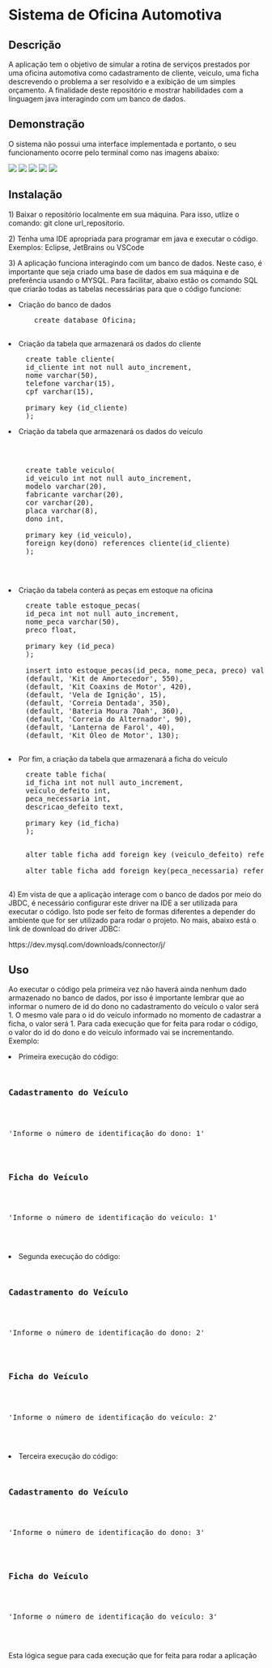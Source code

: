 <h1>Sistema de Oficina Automotiva</h1>
<h2>Descrição</h2>
<p>A aplicação tem o objetivo de simular a rotina de serviços prestados por uma oficina automotiva como cadastramento de cliente, veiculo, uma ficha descrevendo o problema a ser resolvido e a exibição de um simples
orçamento. A finalidade deste repositório e mostrar habilidades com a linguagem java interagindo com um banco de dados.</p>
<h2>Demonstração</h2>
<p>O sistema não possui uma interface implementada e portanto, o seu funcionamento ocorre pelo terminal como nas imagens abaixo:</p>
<img src="https://github.com/Gabriel-Malaquias/Oficina-Automotiva/blob/main/Pacote/Imagens_Demonstra%C3%A7%C3%A3o/Cliente.png"> 
<img src="https://github.com/Gabriel-Malaquias/Oficina-Automotiva/blob/main/Pacote/Imagens_Demonstra%C3%A7%C3%A3o/Veiculo.png">
<img src="https://github.com/Gabriel-Malaquias/Oficina-Automotiva/blob/main/Pacote/Imagens_Demonstra%C3%A7%C3%A3o/Ficha.png">
<img src="https://github.com/Gabriel-Malaquias/Oficina-Automotiva/blob/main/Pacote/Imagens_Demonstra%C3%A7%C3%A3o/Or%C3%A7amento.png">
<img src="https://github.com/Gabriel-Malaquias/Oficina-Automotiva/blob/main/Pacote/Imagens_Demonstra%C3%A7%C3%A3o/Or%C3%A7amento_part2.png">
<h2>Instalação</h2>
<p>1) Baixar o repositório localmente em sua máquina. Para isso, utlize o comando: git clone url_repositorio.
<p>2) Tenha uma IDE apropriada para programar em java e executar o código. Exemplos: Eclipse, JetBrains ou VSCode</p>
<p>3) A aplicação funciona interagindo com um banco de dados. Neste caso, é importante que seja criado uma base de dados em sua máquina e de preferência usando o MYSQL. Para facilitar, abaixo estão 
os comando SQL que criarão todas as tabelas necessárias para que o código funcione:</p>
<div>
  <nav>
    <li>Criação do banco de dados</li>
    <p>
      <pre>
      create database Oficina;
      </pre>
    </p>
    <li>Criação da tabela que armazenará os dados do cliente
    <p>
    <pre>
    create table cliente(
    id_cliente int not null auto_increment,
    nome varchar(50),
    telefone varchar(15),
    cpf varchar(15),<br>
    primary key (id_cliente)
    );</pre></p>
    </li>
    <li>Criação da tabela que armazenará os dados do veículo
    <pre>
    <p>
    create table veiculo(
    id_veiculo int not null auto_increment,
    modelo varchar(20),
    fabricante varchar(20),
    cor varchar(20),
    placa varchar(8),
    dono int,<br>
    primary key (id_veiculo),
    foreign key(dono) references cliente(id_cliente)
    );</p>
    </pre>
    </li>
    <li>Criação da tabela conterá as peças em estoque na oficina
    <p>
    <pre>
    create table estoque_pecas(
    id_peca int not null auto_increment,
    nome_peca varchar(50),
    preco float,<br>
    primary key (id_peca)
    );<br>
    insert into estoque_pecas(id_peca, nome_peca, preco) values 
    (default, 'Kit de Amortecedor', 550),
    (default, 'Kit Coaxins de Motor', 420),
    (default, 'Vela de Ignição', 15),
    (default, 'Correia Dentada', 350),
    (default, 'Bateria Moura 70ah', 360),
    (default, 'Correia do Alternador', 90),
    (default, 'Lanterna de Farol', 40),
    (default, 'Kit Óleo de Motor', 130);
    </pre>
    </p>
    </li>
    <li>Por fim, a criação da tabela que armazenará a ficha do veículo
    <p>
    <pre>
    create table ficha(
    id_ficha int not null auto_increment,
    veiculo_defeito int,
    peca_necessaria int,
    descricao_defeito text,<br>
    primary key (id_ficha)
    );</p>
    alter table ficha add foreign key (veiculo_defeito) references veiculo(id_veiculo);<br>
    alter table ficha add foreign key(peca_necessaria) references estoque_pecas(id_pecas);
    </pre>  
  </li>
  </nav>
</div>
<p>4) Em vista de que a aplicação interage com o banco de dados por meio do JBDC, é necessário configurar este driver na IDE a ser utilizada para executar o código. Isto pode ser feito de formas diferentes a depender
do ambiente que for ser utilizado para rodar o projeto. No mais, abaixo está o link de download do driver JDBC:</p>
<p>https://dev.mysql.com/downloads/connector/j/</p>
<h2>Uso</h2>
<p>Ao executar o código pela primeira vez não haverá ainda nenhum dado armazenado no banco de dados, por isso é importante lembrar que ao informar o numero de id do dono no cadastramento do veículo o valor será 1. O mesmo
vale para o id do veículo informado no momento de cadastrar a ficha, o valor será 1. Para cada execução que for feita para rodar o código, o valor do id do dono e do veículo informado vai se incrementando. Exemplo:
<div>
  <nav>
    <li>Primeira execução do código: 
      <pre>
      <h3>Cadastramento do Veículo</h3>
      <p>'Informe o número de identificação do dono: 1'</p>
      <h3>Ficha do Veículo</h3>
      <p>'Informe o número de identificação do veículo: 1'</p>
      </pre>
    </li>
    <li>Segunda execução do código:
      <pre>
      <h3>Cadastramento do Veículo</h3>
      <p>'Informe o número de identificação do dono: 2'</p>
      <h3>Ficha do Veículo</h3>
      <p>'Informe o número de identificação do veículo: 2'</p>
      </pre>
    </li>
    <li>Terceira execução do código:
      <pre>
      <h3>Cadastramento do Veículo</h3>
      <p>'Informe o número de identificação do dono: 3'</p>
      <h3>Ficha do Veículo</h3>  
      <p>'Informe o número de identificação do veículo: 3'</p>
      </pre>
    </li>
  </nav>
</div> 
Esta lógica segue para cada execução que for feita para rodar a aplicação
</p>
